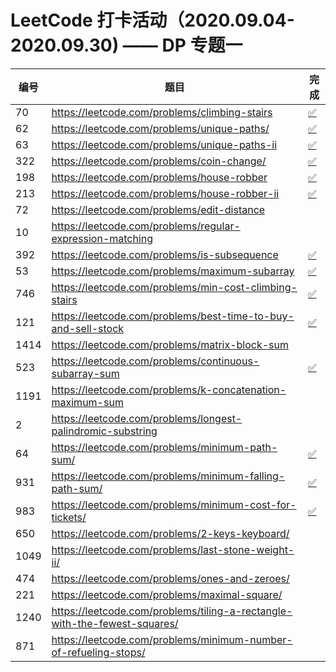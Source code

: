 # LeetCode 打卡活动（2020.09.04-2020.09.30) —— DP 专题一

| 编号 | 题目                                                          |完成                              |
| ---- | ------------------------------------------------------------ | -------------------------------- |
|70    |https://leetcode.com/problems/climbing-stairs                 | [✅](ClimbingStairs.go)|
|62    |https://leetcode.com/problems/unique-paths/                   | [✅](UniquePaths.go)   |
|63    |https://leetcode.com/problems/unique-paths-ii                 | [✅](UniquePaths_2.go) |
|322   |https://leetcode.com/problems/coin-change/                    | [✅](CoinChange.go)    |
|198   |https://leetcode.com/problems/house-robber                    | [✅](HouseRobber.go)    |
|213   |https://leetcode.com/problems/house-robber-ii                 | [✅](HouseRobber_2.go)  |
|72    |https://leetcode.com/problems/edit-distance                   |   |
|10    |https://leetcode.com/problems/regular-expression-matching     |                              |
|392   |https://leetcode.com/problems/is-subsequence                  | [✅](IsSubsequence.go) |
|53    |https://leetcode.com/problems/maximum-subarray                | [✅](MaximumSubarray.go) |
|746   |https://leetcode.com/problems/min-cost-climbing-stairs        | [✅](MinCostClimbingStairs.go) |
|121   |https://leetcode.com/problems/best-time-to-buy-and-sell-stock | [✅](BestTimeToBuyAndSellStock.go) |
|1414  |https://leetcode.com/problems/matrix-block-sum                |                              |
|523   |https://leetcode.com/problems/continuous-subarray-sum         | [✅](ContinuousSubarraySum.go) |
|1191  |https://leetcode.com/problems/k-concatenation-maximum-sum     |                              |
|2     |https://leetcode.com/problems/longest-palindromic-substring   |                              |
| 64   |https://leetcode.com/problems/minimum-path-sum/              | [✅](MinimumPathSum.go) |
|931   |https://leetcode.com/problems/minimum-falling-path-sum/      | [✅](MinimumFallingPathSum.go) |
|983   |https://leetcode.com/problems/minimum-cost-for-tickets/      | [✅](MinimumCostForTickets.go) |
|650   |https://leetcode.com/problems/2-keys-keyboard/               |                              |
|1049  |https://leetcode.com/problems/last-stone-weight-ii/          |                              |
|474   |https://leetcode.com/problems/ones-and-zeroes/               |                              |
|221   |https://leetcode.com/problems/maximal-square/                |                              |
|1240  |https://leetcode.com/problems/tiling-a-rectangle-with-the-fewest-squares/ |                              |
|871   |https://leetcode.com/problems/minimum-number-of-refueling-stops/ |                              |
